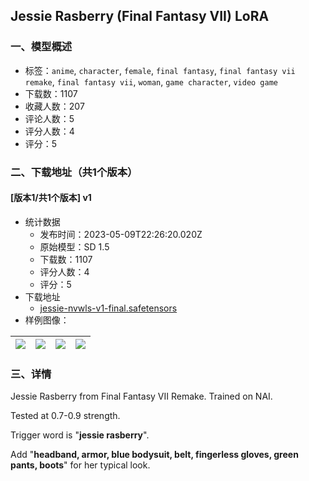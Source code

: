 ## Jessie Rasberry (Final Fantasy VII) LoRA
### 一、模型概述

- 标签：`anime`, `character`, `female`, `final fantasy`, `final fantasy vii remake`, `final fantasy vii`, `woman`, `game character`, `video game`
- 下载数：1107
- 收藏人数：207
- 评论人数：5
- 评分人数：4
- 评分：5

### 二、下载地址（共1个版本）

#### [版本1/共1个版本] v1

- 统计数据
  - 发布时间：2023-05-09T22:26:20.020Z
  - 原始模型：SD 1.5
  - 下载数：1107
  - 评分人数：4
  - 评分：5
- 下载地址
  - [jessie-nvwls-v1-final.safetensors](https://civitai.com/api/download/models/66650)
- 样例图像：

| <img src="https://image.civitai.com/xG1nkqKTMzGDvpLrqFT7WA/2453f220-f891-4850-8bf7-2833634650c1/width=450/740122.jpeg" /> | <img src="https://image.civitai.com/xG1nkqKTMzGDvpLrqFT7WA/0cac0db1-458f-49ac-9b38-9f17098ef8f9/width=450/740117.jpeg" /> | <img src="https://image.civitai.com/xG1nkqKTMzGDvpLrqFT7WA/b3fc4c8a-bb64-431f-8070-227b91e50c5d/width=450/740119.jpeg" /> | <img src="https://image.civitai.com/xG1nkqKTMzGDvpLrqFT7WA/4dd049a0-d73b-43ec-bbe0-4dd6e59ef38e/width=450/740121.jpeg" /> |
| ---- | ---- | ---- | ---- |


### 三、详情
<p>Jessie Rasberry from Final Fantasy VII Remake. Trained on NAI.</p><p>Tested at 0.7-0.9 strength.</p><p></p><p>Trigger word is "<strong>jessie rasberry</strong>".</p><p>Add "<strong>headband, armor, blue bodysuit, belt, fingerless gloves, green pants, boots</strong>" for her typical look.</p>